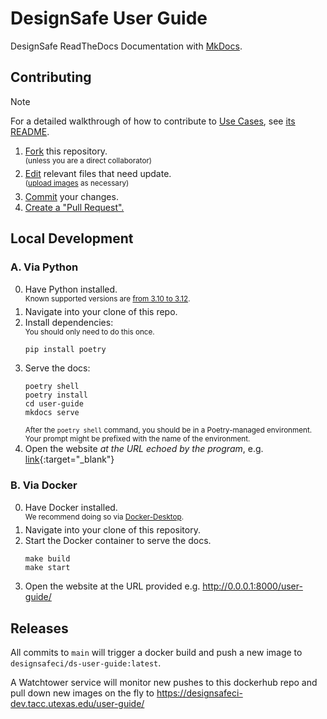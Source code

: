 # DesignSafe User Guide

DesignSafe ReadTheDocs Documentation with [MkDocs](https://mkdocs.readthedocs.io/).

## Contributing

> [!NOTE]
> For a detailed walkthrough of how to contribute to [Use Cases](https://www.designsafe-ci.org/user-guide/usecases/), see [its README](https://github.com/DesignSafe-CI/DS-User-Guide/blob/main/user-guide/docs/usecases/README.md).

1. [Fork](https://docs.github.com/en/pull-requests/collaborating-with-pull-requests/working-with-forks/fork-a-repo) this repository.\
    <sup>(unless you are a direct collaborator)</sup>
2. [Edit](https://docs.github.com/en/repositories/working-with-files/managing-files/editing-files) relevant files that need update.\
    <sup>([upload images](https://docs.github.com/en/repositories/working-with-files/managing-files/adding-a-file-to-a-repository) as necessary)</sup>
4. [Commit](https://docs.github.com/en/pull-requests/committing-changes-to-your-project/creating-and-editing-commits/about-commits) your changes.
5. [Create a "Pull Request".](https://docs.github.com/en/pull-requests/collaborating-with-pull-requests/proposing-changes-to-your-work-with-pull-requests/creating-a-pull-request)

## Local Development

### A. Via Python

0. Have Python installed.\
    <sup>Known supported versions are [from 3.10 to 3.12](https://github.com/DesignSafe-CI/DS-User-Guide/blob/6c22d2f/pyproject.toml).</sup>
1. Navigate into your clone of this repo.
2. Install dependencies:\
    <sup>You should only need to do this once.</sup>
    ```shell
    pip install poetry

    ```
4. Serve the docs:
    ```shell
    poetry shell
    poetry install
    cd user-guide
    mkdocs serve

    ```
    <sup>After the `poetry shell` command, you should be in a Poetry-managed environment. Your prompt might be prefixed with the name of the environment.</sup>
5. Open the website _at the URL echoed by the program_, e.g.
    [link](http://127.0.0.1:8000/user-guide/){:target="_blank"}

### B. Via Docker

0. Have Docker installed.\
    <sup>We recommend doing so via [Docker-Desktop](https://www.docker.com/products/docker-desktop).</sup>
1. Navigate into your clone of this repository.
2. Start the Docker container to serve the docs.
    ```shell
    make build
    make start

    ```
3. Open the website at the URL provided e.g.
    http://0.0.0.1:8000/user-guide/

## Releases

All commits to `main` will trigger a docker build and push a new image to `designsafeci/ds-user-guide:latest`.

A Watchtower service will monitor new pushes to this dockerhub repo and pull down new images on the fly to https://designsafeci-dev.tacc.utexas.edu/user-guide/
